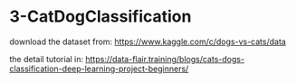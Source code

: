 # 3-CatDogClassification

download the dataset from: https://www.kaggle.com/c/dogs-vs-cats/data

the detail tutorial in: https://data-flair.training/blogs/cats-dogs-classification-deep-learning-project-beginners/

